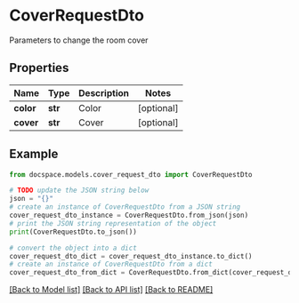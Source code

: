 # CoverRequestDto

Parameters to change the room cover

## Properties

Name | Type | Description | Notes
------------ | ------------- | ------------- | -------------
**color** | **str** | Color | [optional] 
**cover** | **str** | Cover | [optional] 

## Example

```python
from docspace.models.cover_request_dto import CoverRequestDto

# TODO update the JSON string below
json = "{}"
# create an instance of CoverRequestDto from a JSON string
cover_request_dto_instance = CoverRequestDto.from_json(json)
# print the JSON string representation of the object
print(CoverRequestDto.to_json())

# convert the object into a dict
cover_request_dto_dict = cover_request_dto_instance.to_dict()
# create an instance of CoverRequestDto from a dict
cover_request_dto_from_dict = CoverRequestDto.from_dict(cover_request_dto_dict)
```
[[Back to Model list]](../README.md#documentation-for-models) [[Back to API list]](../README.md#documentation-for-api-endpoints) [[Back to README]](../README.md)


